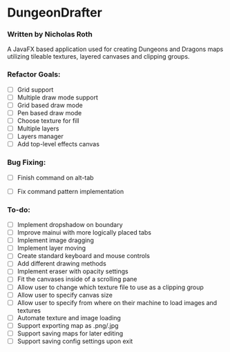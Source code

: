 # DungeonDrafter
### Written by Nicholas Roth

A JavaFX based application used for creating Dungeons and Dragons maps utilizing tileable textures, layered canvases and clipping groups.

### Refactor Goals:
- [ ] Grid support  
- [ ] Multiple draw mode support
- [ ] Grid based draw mode  
- [ ] Pen based draw mode
- [ ] Choose texture for fill  
- [ ] Multiple layers  
- [ ] Layers manager  
- [ ] Add top-level effects canvas  

### Bug Fixing:
- [ ] Finish command on alt-tab  
- [ ] Fix command pattern implementation


### To-do:
- [ ] Implement dropshadow on boundary  
- [ ] Improve mainui with more logically placed tabs  
- [ ] Implement image dragging  
- [ ] Implement layer moving  
- [ ] Create standard keyboard and mouse controls  
- [ ] Add different drawing methods  
- [ ] Implement eraser with opacity settings  
- [ ] Fit the canvases inside of a scrolling pane  
- [ ] Allow user to change which texture file to use as a clipping group  
- [ ] Allow user to specify canvas size  
- [ ] Allow user to specify from where on their machine to load images and textures  
- [ ] Automate texture and image loading  
- [ ] Support exporting map as .png/.jpg  
- [ ] Support saving maps for later editing  
- [ ] Support saving config settings upon exit  
